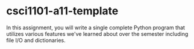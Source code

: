 # csci1101-a11-template
In this assignment, you will write a single complete Python program that utilizes various features we've learned about over the semester including file I/O and dictionaries.
